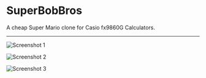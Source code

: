SuperBobBros
============
A cheap Super Mario clone for Casio fx9860G Calculators.
***
![Screenshot 1](http://www.xythobuz.org/1.bmp)

![Screenshot 2](http://www.xythobuz.org/2.bmp)

![Screenshot 3](http://www.xythobuz.org/3.bmp)
